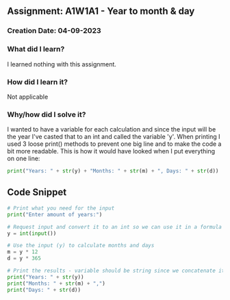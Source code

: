 ## Assignment: A1W1A1 - Year to month & day

### Creation Date: 04-09-2023

### What did I learn?
I learned nothing with this assignment.

### How did I learn it?
Not applicable

### Why/how did I solve it?
I wanted to have a variable for each calculation and since the input will be the year I've casted that to an int and called the variable 'y'.
When printing I used 3 loose print() methods to prevent one big line and to make the code a bit more readable. This is how it would have looked when I put everything on one line:
```python
print("Years: " + str(y) + "Months: " + str(m) + ", Days: " + str(d))
```

## Code Snippet
```python
# Print what you need for the input
print("Enter amount of years:")

# Request input and convert it to an int so we can use it in a formula
y = int(input())

# Use the input (y) to calculate months and days
m = y * 12
d = y * 365

# Print the results - variable should be string since we concatenate it to a string 
print("Years: " + str(y))
print("Months: " + str(m) + ",")
print("Days: " + str(d))
```
